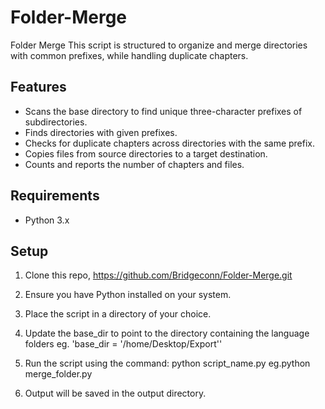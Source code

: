 # Folder-Merge
Folder Merge
This script is structured to organize and merge directories with common prefixes, while handling duplicate chapters.
## Features

- Scans the base directory to find unique three-character prefixes of subdirectories.
- Finds directories with given prefixes.
- Checks for duplicate chapters across directories with the same prefix.
- Copies files from source directories to a target destination.
- Counts and reports the number of chapters and files.
## Requirements

- Python 3.x
## Setup

1. Clone this repo, https://github.com/Bridgeconn/Folder-Merge.git
2. Ensure you have Python  installed on your system.
3. Place the script in a directory of your choice.
4. Update the base_dir to point to the directory containing the language folders 
    eg.  'base_dir = '/home/Desktop/Export''
5. Run the script using the command:
    python script_name.py 
    eg.python merge_folder.py

6. Output will be saved in the output directory.
